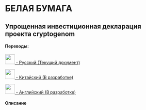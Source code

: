 # БЕЛАЯ БУМАГА
## Упрощенная инвестиционная декларация проекта cryptogenom
#### Переводы:

[<img src="https://upload.wikimedia.org/wikipedia/en/thumb/f/f3/Flag_of_Russia.svg/510px-Flag_of_Russia.svg.png" width="32px"/>  - Русский (Текущий документ)](https://github.com/cryptogenom/whitepaper/blob/master/RU.md)

[<img src="https://upload.wikimedia.org/wikipedia/commons/thumb/f/fa/Flag_of_the_People%27s_Republic_of_China.svg/250px-Flag_of_the_People%27s_Republic_of_China.svg.png" width="32px"/>  - Китайский (В разработке)](https://github.com/cryptogenom/whitepaper/blob/master/CH.md)

[<img src="https://upload.wikimedia.org/wikipedia/en/thumb/a/ae/Flag_of_the_United_Kingdom.svg/250px-Flag_of_the_United_Kingdom.svg.png" width="32px"/>  - Английский (В разработке)](https://github.com/cryptogenom/whitepaper/blob/master/EN.md)

#### Описание
